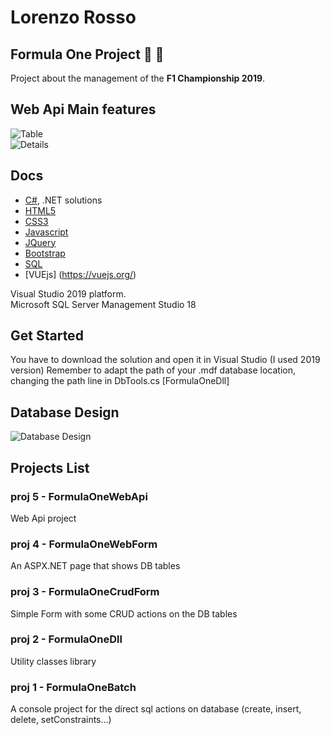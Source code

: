# Lorenzo Rosso

## Formula One Project :red_car: :checkered_flag:

Project about the management of the **F1 Championship 2019**.<br>

## Web Api Main features
![Table](https://github.com/vallauri-ict/formula-1-lorenzorosso001/blob/master/FormulaOneWebApi/features/table.png?raw=true) <br>
![Details](https://github.com/vallauri-ict/formula-1-lorenzorosso001/blob/master/FormulaOneWebApi/features/details.png?raw=true)

## Docs

- [C#](https://docs.microsoft.com/it-it/dotnet/csharp/), .NET solutions
- [HTML5](https://www.w3schools.com/html/default.asp)
- [CSS3](https://www.w3schools.com/css/default.asp)
- [Javascript](https://www.w3schools.com/js/default.asp)
- [JQuery](https://www.w3schools.com/jquery/default.asp)
- [Bootstrap](https://getbootstrap.com/)
- [SQL](https://www.w3schools.com/sql/default.asp)
- [VUEjs] (https://vuejs.org/)

Visual Studio 2019 platform.<br>
Microsoft SQL Server Management Studio 18 <br>

## Get Started
You have to download the solution and open it in Visual Studio (I used 2019 version)
Remember to adapt the path of your .mdf database location, changing the path line in DbTools.cs [FormulaOneDll]

## Database Design
![Database Design](https://github.com/vallauri-ict/formula-1-lorenzorosso001/blob/master/DB_Design.jpg)

## Projects List

### proj 5 - FormulaOneWebApi

Web Api project

### proj 4 - FormulaOneWebForm

An ASPX.NET page that shows DB tables

### proj 3 - FormulaOneCrudForm

Simple Form with some CRUD actions on the DB tables<br>

### proj 2 - FormulaOneDll

Utility classes library

### proj 1 - FormulaOneBatch

A console project for the direct sql actions on database (create, insert, delete, setConstraints...)
